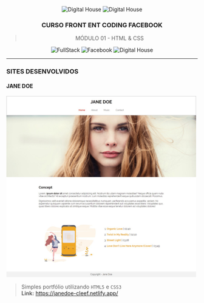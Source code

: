<p align="center">
    <img alt="Digital House" src="https://estacaohack.fb.com/wp-content/uploads/sites/55/2018/11/estacao-hack-logo.png" width="300"/>
    <img alt="Digital House" src="https://www.digitalhouse.com/logo-color.svg" width="280"/>
</>

<h3 align="center">
  CURSO FRONT ENT CODING FACEBOOK
</h3>

<blockquote align="center">MÓDULO 01 - HTML & CSS</blockquote>

<p align="center">
    <img alt="FullStack" src="https://img.shields.io/badge/course-front%20end-FFA500?style=flat-square">
    <img alt="Facebook" src="https://img.shields.io/badge/by-facebook-009ACD?style=flat-square">
    <img alt="Digital House" src="https://img.shields.io/badge/in-digital%20house-FF4040?style=flat-square">
</p>

<hr>

### SITES DESENVOLVIDOS

#### JANE DOE

<img src="/janedoe/mockups/mockup_home_v2.jpeg" alt="Jane Doe" width="500">

> Simples portfólio utilizando `HTML5` e `CSS3`  
**Link:** https://janedoe-cleef.netlify.app/